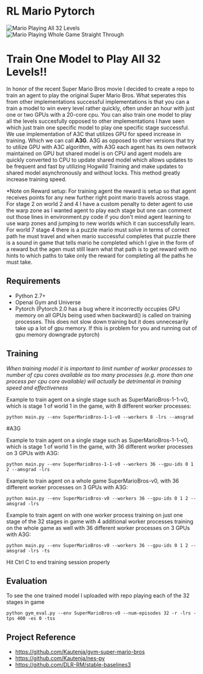 # RL Mario Pytorch

![Mario Playing All 32 Levels](https://github.com/dgriff777/rl_a3c_pytorch/blob/master/demo/demo.gif) ![Mario Playing Whole Game Straight Through](https://github.com/dgriff777/rl_a3c_pytorch/blob/master/demo/demo2.gif) 

# Train One Model to Play All 32 Levels!!
In honor of the recent Super Mario Bros movie I decided to create a repo to train an agent to play the original Super Mario Bros. What seperates this from other implementations successful implementations is that you can a train a model to win every level rather quickly, often under an hour with just one or two GPUs with a 20-core cpu. You can also train one model to play all the levels succesfully opposed to other implementations I have seen which just train one specific model to play one specific stage successful. We use implementation of A3C that utilizes GPU for speed increase in training. Which we can call **A3G**. A3G as opposed to other versions that try to utilize GPU with A3C algorithm, with A3G each agent has its own network maintained on GPU but shared model is on CPU and agent models are quickly converted to CPU to update shared model which allows updates to be frequent and fast by utilizing Hogwild Training and make updates to shared model asynchronously and without locks. This method greatly increase training speed.

*Note on Reward setup: For training agent the reward is setup so that agent receives points for any new further right point mario travels across stage. For stage 2 on world 2 and 4 I have a custom penalty to deter agent to use the warp zone as I wanted agent to play each stage but one can comment out those lines in environment.py code if you don't mind agent learning to use warp zones and jumping to new worlds which it can successfully learn. For world 7 stage 4 there is a puzzle mario must solve in terms of correct path he must travel and when mario successful completes that puzzle there is a sound in game that tells mario he completed which I give in the form of a reward but the agen must still learn what that path is to get reward with no hints to which paths to take only the reward for completing all the paths he must take.

## Requirements

- Python 2.7+
- Openai Gym and Universe
- Pytorch (Pytorch 2.0 has a bug where it incorrectly occupies GPU memory on all GPUs being used when backward() is called on training processes. This does not slow down training but it does unnecesarily take up a lot of gpu memory. If this is problem for you and running out of gpu memory downgrade pytorch)


## Training
*When training model it is important to limit number of worker processes to number of cpu cores available as too many processes (e.g. more than one process per cpu core available) will actually be detrimental in training speed and effectiveness*

Example to train agent on a single stage such as SuperMarioBros-1-1-v0, which is stage 1 of world 1 in the game, with 8 different worker processes:

```
python main.py --env SuperMarioBros-1-1-v0 --workers 8 -lrs --amsgrad
```
#A3G


Example to train agent on a single stage such as SuperMarioBros-1-1-v0, which is stage 1 of world 1 in the game, with 36 different worker processes on 3 GPUs with A3G:

```
python main.py --env SuperMarioBros-1-1-v0 --workers 36 --gpu-ids 0 1 2 --amsgrad -lrs
```


Example to train agent on a whole game SuperMarioBros-v0, with 36 different worker processes on 3 GPUs with A3G:

```
python main.py --env SuperMarioBros-v0 --workers 36 --gpu-ids 0 1 2 --amsgrad -lrs
```

Example to train agent on with one worker process training on just one stage of the 32 stages in game with 4 additional worker processes training on the whole game as well with 36 different worker processes on 3 GPUs with A3G:

```
python main.py --env SuperMarioBros-v0 --workers 36 --gpu-ids 0 1 2 --amsgrad -lrs -ts
```

Hit Ctrl C to end training session properly


## Evaluation
To see the one trained model I uploaded with repo playing each of the 32 stages in game
```
python gym_eval.py --env SuperMarioBros-v0 --num-episodes 32 -r -lrs -tps 400 -es 0 -tss
```



## Project Reference

- https://github.com/Kautenja/gym-super-mario-bros
- https://github.com/Kautenja/nes-py
- https://github.com/DLR-RM/stable-baselines3
